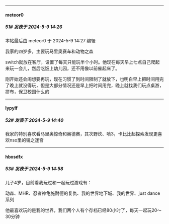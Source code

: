 ﻿
*****

####  meteor0  
##### 51#       发表于 2024-5-9 14:26

 本帖最后由 meteor0 于 2024-5-9 14:27 编辑 

我家的四岁多，主要玩马里奥赛车和动物之森

switch就放在客厅，设置了每天只能玩半个小时。他现在每天早上七点自己爬起来玩一会儿，然后吃饭上幼儿园，还不用像以前催起床了。

刚开始还会闹想要再玩，现在习惯了到时间限制了就放下，也明白早上把时间用完了晚上就没得玩，但是大部分情况还是早上把时间用完，晚上就找我们玩点桌游，拼布，保卫校园什么的


*****

####  lypylf  
##### 52#       发表于 2024-5-9 14:40

我家的特别喜欢看马里奥惊奇和奥德赛，其次野炊、喷3，卡比比起探索发现更喜欢nso里的镜之迷宫


*****

####  hbxsdfx  
##### 53#       发表于 2024-5-9 14:58

儿子4岁，目前看我玩过和一起玩过游戏有：

动森、MHR、忍者神龟施耐德的复仇、我的世界地下城、我的世界、just dance系列

他最喜欢玩的是我的世界，我们两个人有个存档已经80小时了，每天一起玩20～30分钟

